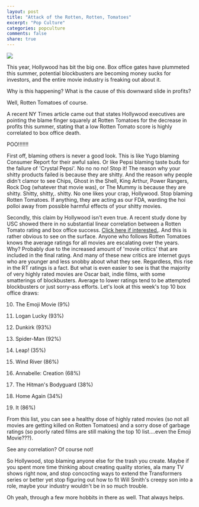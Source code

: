 ```yaml
---
layout: post
title: "Attack of the Rotten, Rotten, Tomatoes"
excerpt: "Pop Culture"
categories: popculture
comments: false
share: true
---
```


![](https://resizing.flixster.com/Ef4QEgMVbYYV4FgiNr7GptxUGSQ=/300x300/v1.bjs1MjkxNDk7ajsxNzQ2NjsxMjAwOzExNjQ7ODcz)

This year, Hollywood has bit the big one. Box office gates have plummeted this summer, potential blockbusters are becoming money sucks for investors, and the entire movie industry is freaking out about it.


Why is this happening? What is the cause of this downward slide in profits?

Well, Rotten Tomatoes of course.

A recent NY Times article came out that states Hollywood executives are pointing the blame finger squarely at Rotten Tomatoes for the decrease in profits this summer, stating that a low Rotten Tomato score is highly correlated to box office death.

POO!!!!!!!


First off, blaming others is never a good look. This is like Yugo blaming Consumer Report for their awful sales. Or like Pepsi blaming taste buds for the failure of 'Crystal Pepsi'. No no no no! Stop it! The reason why your shitty products failed is because they are shitty. And the reason why people didn't clamor to see Chips, Ghost in the Shell, King Arthur, Power Rangers, Rock Dog (whatever that movie was), or The Mummy is because they are shitty. Shitty, shitty,. shitty. No one likes your crap, Hollywood. Stop blaming Rotten Tomatoes. If anything, they are acting as our FDA, warding the hoi polloi away from possible harmful effects of your shitty movies.

Secondly, this claim by Hollywood isn't even true. A recent study done by USC showed there in no substantial linear correlation between a Rotten Tomato rating and box office success. [Click here if interested.](http://gizmodo.com/data-analysis-exonerates-rotten-tomatoes-for-hollywoods-1803781282). And this is rather obvious to see on the surface. Anyone who follows Rotten Tomatoes knows the average ratings for all movies are escalating over the years. Why? Probably due to the increased amount of 'movie critics' that are included in the final rating. And many of these new critics are internet guys who are younger and less snobby about what they see. Regardless, this rise in the RT ratings is a fact. But what is even easier to see is that the majority of very highly rated movies are Oscar bait, indie films, with some smatterings of blockbusters. Average to lower ratings tend to be attempted blockbusters or just sorry-ass efforts. Let's look at this week's top 10 box office draws:


10) The Emoji Movie (9%)

9) Logan Lucky (93%)

8) Dunkirk (93%)

7) Spider-Man (92%)

6) Leap! (35%)

5) Wind River (86%)

4) Annabelle: Creation (68%)

3) The Hitman's Bodyguard (38%)

2) Home Again (34%)

1) It (86%)



From this list, you can see a healthy dose of highly rated movies (so not all movies are getting killed on Rotten Tomatoes) and a sorry dose of garbage ratings (so poorly rated films are still making the top 10 list....even the Emoji Movie???).




See any correlation? Of course not!



So Hollywood, stop blaming anyone else for the trash you create. Maybe if you spent more time thinking about creating quality stories, ala many TV shows right now, and stop concocting ways to extend the Transformers series or better yet stop figuring out how to fit Will Smith's creepy son into a role, maybe your industry wouldn't be in so much trouble.


Oh yeah, through a few more hobbits in there as well. That always helps.